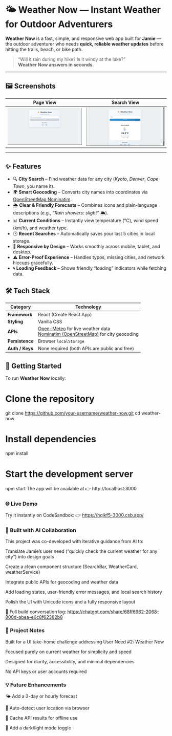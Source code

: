 # 🌤️ Weather Now — Instant Weather for Outdoor Adventurers

**Weather Now** is a fast, simple, and responsive web app built for **Jamie** — the outdoor adventurer who needs **quick, reliable weather updates** before hitting the trails, beach, or bike path.  

> “Will it rain during my hike? Is it windy at the lake?”  
> **Weather Now answers in seconds.**

---

## 🖼️ Screenshots

|  Page View | Search View |
|--------------|--------------|
| ![Page Screenshot](./Page.png) | ![Search Screenshot](./search.png) |

---

## ✨ Features

- 🔍 **City Search** – Find weather data for any city (*Kyoto*, *Denver*, *Cape Town*, you name it).  
- 🌍 **Smart Geocoding** – Converts city names into coordinates via [OpenStreetMap Nominatim](https://nominatim.org/).  
- 🌦️ **Clear & Friendly Forecasts** – Combines icons and plain-language descriptions (e.g., *“Rain showers: slight”* 🌦️).  
- 📊 **Current Conditions** – Instantly view temperature (°C), wind speed (km/h), and weather type.  
- 🕒 **Recent Searches** – Automatically saves your last 5 cities in local storage.  
- 📱 **Responsive by Design** – Works smoothly across mobile, tablet, and desktop.  
- ⚠️ **Error-Proof Experience** – Handles typos, missing cities, and network hiccups gracefully.  
- 🌀 **Loading Feedback** – Shows friendly “loading” indicators while fetching data.  


## 🛠️ Tech Stack

| Category | Technology |
|-----------|-------------|
| **Framework** | React (Create React App) |
| **Styling** | Vanilla CSS |
| **APIs** | [Open-Meteo](https://open-meteo.com/) for live weather data <br> [Nominatim (OpenStreetMap)](https://nominatim.org/) for city geocoding |
| **Persistence** | Browser `localStorage` |
| **Auth / Keys** | None required (both APIs are public and free) |


## 🚀 Getting Started

To run **Weather Now** locally:

# Clone the repository
git clone https://github.com/your-username/weather-now.git
cd weather-now

# Install dependencies
npm install

# Start the development server
npm start
The app will be available at 👉 http://localhost:3000

### 🌐 Live Demo

Try it instantly on CodeSandbox:
👉 https://hqlkf5-3000.csb.app/

### 🤖 Built with AI Collaboration

This project was co-developed with iterative guidance from AI to:

Translate Jamie’s user need (“quickly check the current weather for any city”) into design goals

Create a clean component structure (SearchBar, WeatherCard, weatherService)

Integrate public APIs for geocoding and weather data

Add loading states, user-friendly error messages, and local search history

Polish the UI with Unicode icons and a fully responsive layout

🔗 Full build conversation log:
https://chatgpt.com/share/68ff6962-2068-800d-abea-e6c8f62382b8

### 📝 Project Notes

Built for a UI take-home challenge addressing User Need #2: Weather Now

Focused purely on current weather for simplicity and speed

Designed for clarity, accessibility, and minimal dependencies

No API keys or user accounts required

### 💡 Future Enhancements

🌤️ Add a 3-day or hourly forecast

📍 Auto-detect user location via browser

💾 Cache API results for offline use

🎨 Add a dark/light mode toggle
